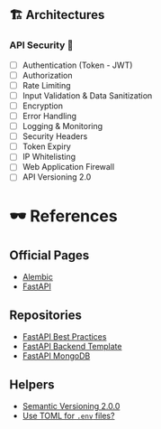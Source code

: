## 🏗️ Architectures

### API Security 🔐

- [ ] Authentication (Token - JWT)
- [ ] Authorization
- [ ] Rate Limiting
- [ ] Input Validation & Data Sanitization
- [ ] Encryption
- [ ] Error Handling
- [ ] Logging & Monitoring
- [ ] Security Headers
- [ ] Token Expiry
- [ ] IP Whitelisting
- [ ] Web Application Firewall
- [ ] API Versioning 2.0

# 🕶️ References

## Official Pages

- [Alembic](https://alembic.sqlalchemy.org/en/latest/)
- [FastAPI](https://fastapi.tiangolo.com/)

## Repositories

- [FastAPI Best Practices](https://github.com/zhanymkanov/fastapi-best-practices)
- [FastAPI Backend Template](https://github.com/Aeternalis-Ingenium/FastAPI-Backend-Template)
- [FastAPI MongoDB](https://github.com/grillazz/fastapi-mongodb)

## Helpers

- [Semantic Versioning 2.0.0](https://semver.org/)
- [Use TOML for `.env` files?](https://snarky.ca/use-toml-for-env-files/)
